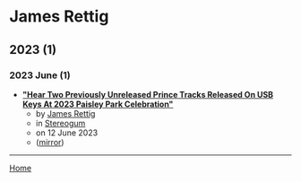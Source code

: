 # James Rettig

## 2023 (1)

### 2023 June (1)

 - [**"Hear Two Previously Unreleased Prince Tracks Released On USB Keys At 2023 Paisley Park Celebration"**](https://www.stereogum.com/2226748/paisley-park-celebration-2023-prince-previously-unreleased-tracks/music/)
    - by [James Rettig](../../authors/james-rettig/index.md)
    - in [Stereogum](../../publications/stereogum/index.md)
    - on 12 June 2023
    - ([mirror](https://web.archive.org/web/*/https://www.stereogum.com/2226748/paisley-park-celebration-2023-prince-previously-unreleased-tracks/music/))

----

[Home](../index.md)
